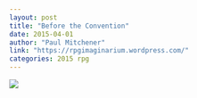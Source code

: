 ```yaml
---
layout: post
title: "Before the Convention"
date: 2015-04-01
author: "Paul Mitchener"
link: "https://rpgimaginarium.wordpress.com/"
categories: 2015 rpg
---
```

![]({{site.url}}/2015images/BeforetheConvention.jpg)

